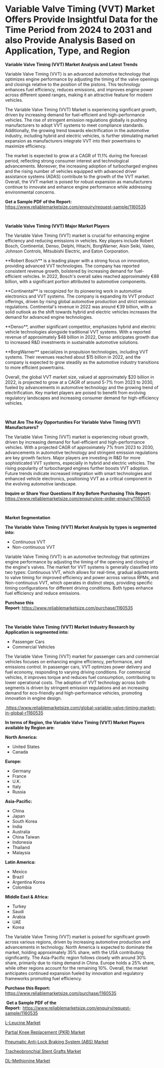 <p><h1>Variable Valve Timing (VVT) Market Offers Provide Insightful Data for the Time Period from 2024 to 2031 and also Provide Analysis Based on Application, Type, and Region</h1></p><p><strong>Variable Valve Timing (VVT) Market Analysis and Latest Trends</strong></p>
<p><p>Variable Valve Timing (VVT) is an advanced automotive technology that optimizes engine performance by adjusting the timing of the valve openings and closings relative to the position of the pistons. This technology enhances fuel efficiency, reduces emissions, and improves engine power across different speed ranges, making it an attractive feature for modern vehicles.</p><p>The Variable Valve Timing (VVT) Market is experiencing significant growth, driven by increasing demand for fuel-efficient and high-performance vehicles. The rise of stringent emission regulations globally is pushing manufacturers to adopt VVT systems to meet compliance standards. Additionally, the growing trend towards electrification in the automotive industry, including hybrid and electric vehicles, is further stimulating market expansion as manufacturers integrate VVT into their powertrains to maximize efficiency.</p><p>The market is expected to grow at a CAGR of 11.1% during the forecast period, reflecting strong consumer interest and technological advancements. Moreover, the increasing adoption of turbocharged engines and the rising number of vehicles equipped with advanced driver assistance systems (ADAS) contribute to the growth of the VVT market. Overall, the VVT market is poised for robust expansion as manufacturers continue to innovate and enhance engine performance while addressing environmental concerns.</p></p>
<p><strong>Get a Sample PDF of the Report:&nbsp;</strong> <a href="https://www.reliablemarketsize.com/enquiry/request-sample/1160535?utm_campaign=1131&utm_medium=2&utm_source=Github&utm_content=ia&utm_term=03112024&utm_id=variable-valve-timing-vvt">https://www.reliablemarketsize.com/enquiry/request-sample/1160535</a></p>
<p>&nbsp;</p>
<p><strong>Variable Valve Timing (VVT) Major Market Players</strong></p>
<p><p>The Variable Valve Timing (VVT) market is crucial for enhancing engine efficiency and reducing emissions in vehicles. Key players include Robert Bosch, Continental, Denso, Delphi, Hitachi, BorgWarner, Aisin Seiki, Valeo, Johnson Controls, Mitsubishi Electric, and Eaton Corporation. </p><p>**Robert Bosch** is a leading player with a strong focus on innovation, providing advanced VVT technologies. The company has reported consistent revenue growth, bolstered by increasing demand for fuel-efficient vehicles. In 2022, Bosch's overall sales reached approximately €88 billion, with a significant portion attributed to automotive components.</p><p>**Continental** is recognized for its pioneering work in automotive electronics and VVT systems. The company is expanding its VVT product offerings, driven by rising global automotive production and strict emission regulations. Continental's revenue in 2022 was around €39 billion, with a solid outlook as the shift towards hybrid and electric vehicles increases the demand for advanced engine technologies.</p><p>**Denso**, another significant competitor, emphasizes hybrid and electric vehicle technologies alongside traditional VVT systems. With a reported revenue of approximately $48 billion in 2022, Denso anticipates growth due to increased R&D investments in sustainable automotive solutions.</p><p>**BorgWarner** specializes in propulsion technologies, including VVT systems. Their revenues reached about $15 billion in 2022, and the company is expected to grow steadily as the automotive industry transitions to more efficient powertrains.</p><p>Overall, the global VVT market size, valued at approximately $20 billion in 2022, is projected to grow at a CAGR of around 5-7% from 2023 to 2030, fueled by advancements in automotive technology and the growing trend of electrification. Key market players are poised to benefit from evolving regulatory landscapes and increasing consumer demand for high-efficiency vehicles.</p></p>
<p>&nbsp;</p>
<p><strong>What Are The Key Opportunities For Variable Valve Timing (VVT) Manufacturers?</strong></p>
<p><p>The Variable Valve Timing (VVT) market is experiencing robust growth, driven by increasing demand for fuel-efficient and high-performance vehicles. With a projected CAGR of approximately 7% from 2023 to 2030, advancements in automotive technology and stringent emission regulations are key growth factors. Major players are investing in R&D for more sophisticated VVT systems, especially in hybrid and electric vehicles. The rising popularity of turbocharged engines further boosts VVT adoption. Future trends indicate increased integration with smart technologies and enhanced vehicle electronics, positioning VVT as a critical component in the evolving automotive landscape.</p></p>
<p><strong>Inquire or Share Your Questions If Any Before Purchasing This Report:</strong> <a href="https://www.reliablemarketsize.com/enquiry/pre-order-enquiry/1160535?utm_campaign=1131&utm_medium=2&utm_source=Github&utm_content=ia&utm_term=03112024&utm_id=variable-valve-timing-vvt">https://www.reliablemarketsize.com/enquiry/pre-order-enquiry/1160535</a></p>
<p>&nbsp;</p>
<p><strong>Market Segmentation</strong></p>
<p><strong>The Variable Valve Timing (VVT) Market Analysis by types is segmented into:</strong></p>
<p><ul><li>Continuous VVT</li><li>Non-continuous VVT</li></ul></p>
<p><p>Variable Valve Timing (VVT) is an automotive technology that optimizes engine performance by adjusting the timing of the opening and closing of the engine's valves. The market for VVT systems is generally classified into two types: Continuous VVT, which allows for real-time, gradual adjustments to valve timing for improved efficiency and power across various RPMs, and Non-continuous VVT, which operates in distinct steps, providing specific timing configurations for different driving conditions. Both types enhance fuel efficiency and reduce emissions.</p></p>
<p><strong>Purchase this Report:&nbsp;</strong><a href="https://www.reliablemarketsize.com/purchase/1160535?utm_campaign=1131&utm_medium=2&utm_source=Github&utm_content=ia&utm_term=03112024&utm_id=variable-valve-timing-vvt">https://www.reliablemarketsize.com/purchase/1160535</a></p>
<p>&nbsp;</p>
<p><strong>The Variable Valve Timing (VVT) Market Industry Research by Application is segmented into:</strong></p>
<p><ul><li>Passenger Cars</li><li>Commercial Vehicles</li></ul></p>
<p><p>The Variable Valve Timing (VVT) market for passenger cars and commercial vehicles focuses on enhancing engine efficiency, performance, and emissions control. In passenger cars, VVT optimizes power delivery and fuel economy, responding to varying driving conditions. For commercial vehicles, it improves torque and reduces fuel consumption, contributing to lower operational costs. The adoption of VVT technology across both segments is driven by stringent emission regulations and an increasing demand for eco-friendly and high-performance vehicles, promoting innovation in engine design.</p></p>
<p><a href="https://www.reliablemarketsize.com/global-variable-valve-timing-market-in-global-r1160535?utm_campaign=1131&utm_medium=2&utm_source=Github&utm_content=ia&utm_term=03112024&utm_id=variable-valve-timing-vvt">&nbsp;https://www.reliablemarketsize.com/global-variable-valve-timing-market-in-global-r1160535</a></p>
<p><strong>In terms of Region, the Variable Valve Timing (VVT) Market Players available by Region are:</strong></p>
<p>
    <p> <strong> North America: </strong>
        <ul>
            <li>United States</li>
            <li>Canada</li>
        </ul>
        </p> 
    <p> <strong> Europe: </strong>
        <ul>
            <li>Germany</li>
            <li>France</li>
            <li>U.K.</li>
            <li>Italy</li>
            <li>Russia</li>
        </ul>
        </p> 
    <p> <strong> Asia-Pacific: </strong>
        <ul>
            <li>China</li>
            <li>Japan</li>
            <li>South Korea</li>
            <li>India</li>
            <li>Australia</li>
            <li>China Taiwan</li>
            <li>Indonesia</li>
            <li>Thailand</li>
            <li>Malaysia</li>
        </ul>
        </p> 
    <p> <strong> Latin America: </strong>
        <ul>
            <li>Mexico</li>
            <li>Brazil</li>
            <li>Argentina Korea</li>
            <li>Colombia</li>
        </ul>
        </p> 
    <p> <strong> Middle East & Africa: </strong>
        <ul>
            <li>Turkey</li>
            <li>Saudi</li>
            <li>Arabia</li>
            <li>UAE</li>
            <li>Korea</li>
        </ul>
    </p>
    </p>
<p><p>The Variable Valve Timing (VVT) market is poised for significant growth across various regions, driven by increasing automotive production and advancements in technology. North America is expected to dominate the market, holding approximately 35% share, with the USA contributing significantly. The Asia-Pacific region follows closely with around 30% share, primarily due to rising demand in China. Europe holds a 25% share, while other regions account for the remaining 10%. Overall, the market anticipates continued expansion fueled by innovation and regulatory frameworks promoting fuel efficiency.</p></p>
<p><strong>Purchase this Report: </strong><a href="https://www.reliablemarketsize.com/purchase/1160535?utm_campaign=1131&utm_medium=2&utm_source=Github&utm_content=ia&utm_term=03112024&utm_id=variable-valve-timing-vvt">https://www.reliablemarketsize.com/purchase/1160535</a></p>
<p>&nbsp;<strong>Get a Sample PDF of the Report:&nbsp;&nbsp;</strong><a href="https://www.reliablemarketsize.com/enquiry/request-sample/1160535?utm_campaign=1131&utm_medium=2&utm_source=Github&utm_content=ia&utm_term=03112024&utm_id=variable-valve-timing-vvt">https://www.reliablemarketsize.com/enquiry/request-sample/1160535</a></p>
<p><strong></strong></p>
<p><p><a href="https://www.linkedin.com/pulse/l-leucine-market-share-size-trends-industry-analysis-report-a6d2f?utm_campaign=1131&utm_medium=2&utm_source=Github&utm_content=ia&utm_term=03112024&utm_id=variable-valve-timing-vvt">L-Leucine Market</a></p><p><a href="https://issuu.com/reportprime-2/docs/partial-knee-replacement-pkr-market_9199adf1087394?utm_campaign=1131&utm_medium=2&utm_source=Github&utm_content=ia&utm_term=03112024&utm_id=variable-valve-timing-vvt">Partial Knee Replacement (PKR) Market</a></p><p><a href="https://github.com/kandidbn/Market-Research-Report-List-1/blob/main/pneumatic-anti-lock-braking-system-abs-market.md?utm_campaign=1131&utm_medium=2&utm_source=Github&utm_content=ia&utm_term=03112024&utm_id=variable-valve-timing-vvt">Pneumatic Anti-Lock Braking System (ABS) Market</a></p><p><a href="https://issuu.com/reportprime-2/docs/tracheobronchial-stent-grafts-marke_f5bb8a9ed4b9c5?utm_campaign=1131&utm_medium=2&utm_source=Github&utm_content=ia&utm_term=03112024&utm_id=variable-valve-timing-vvt">Tracheobronchial Stent Grafts Market</a></p><p><a href="https://www.linkedin.com/pulse/dl-methionine-market-global-trends-forecast-2024-2031-qhrxf?utm_campaign=1131&utm_medium=2&utm_source=Github&utm_content=ia&utm_term=03112024&utm_id=variable-valve-timing-vvt">DL-Methionine Market</a></p></p>